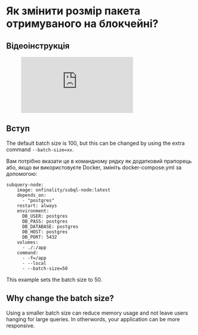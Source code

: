 # Як змінити розмір пакета отримуваного на блокчейні?

## Відеоінструкція

<figure class="video_container">
  <iframe src="https://www.youtube.com/embed/LO_Gea_IN_s" frameborder="0" allowfullscreen="true"></iframe>
</figure>

## Вступ

The default batch size is 100, but this can be changed by using the extra command `--batch-size=xx`.

Вам потрібно вказати це в командному рядку як додатковий прапорець або, якщо ви використовуєте Docker, змініть docker-compose.yml за допомогою:

```shell
subquery-node:
    image: onfinality/subql-node:latest
    depends_on:
      - "postgres"
    restart: always
    environment:
      DB_USER: postgres
      DB_PASS: postgres
      DB_DATABASE: postgres
      DB_HOST: postgres
      DB_PORT: 5432
    volumes:
      - ./:/app
    command:
      - -f=/app
      - --local
      - --batch-size=50

```

This example sets the batch size to 50.

## Why change the batch size?

Using a smaller batch size can reduce memory usage and not leave users hanging for large queries. In otherwords, your application can be more responsive. 